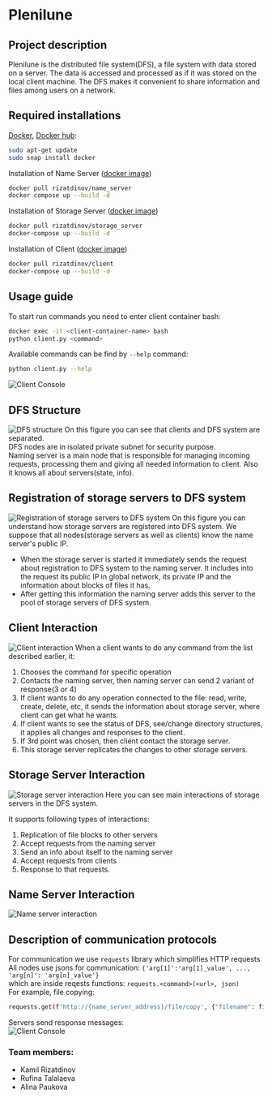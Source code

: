 # Plenilune

## Project description
Plenilune is the distributed file system(DFS), a file system with data stored on a server. The data is accessed and processed as if it was stored on the local client machine. The DFS makes it convenient to share information and files among users on a network. 

## Required installations
[Docker](https://www.docker.com), [Docker hub](https://hub.docker.com/):
```bash
sudo apt-get update
sudo snap install docker
```
Installation of Name Server ([docker image](https://hub.docker.com/r/rizatdinov/name_server))
```bash
docker pull rizatdinov/name_server
docker compose up --build -d
```
Installation of Storage Server ([docker image](https://hub.docker.com/r/rizatdinov/storage_server))
```bash
docker pull rizatdinov/storage_server
docker-compose up --build -d 
```
Installation of Client ([docker image](https://hub.docker.com/r/rizatdinov/client))
```bash
docker pull rizatdinov/client
docker-compose up --build -d 
```

## Usage guide
To start run commands you need to enter client container bash:
```bash
docker exec -it <client-container-name> bash
python client.py <command>
```
Available commands can be find by ```--help``` command:
```bash
python client.py --help
```
![Client Console](images/help.jpg)


## DFS Structure
![DFS structure](images/DFS_structure.png)
On this figure you can see that clients and DFS system are separated.  
DFS nodes are in isolated private subnet for security purpose.   
Naming server is a main node that is responsible for managing incoming requests, processing them and giving all needed information to client. Also it knows all about servers(state, info).  

## Registration of storage servers to DFS system
![Registration of storage servers to DFS system](images/Init_of_DFS.png)
On this figure you can understand how storage servers are registered into DFS system.
We suppose that all nodes(storage servers as well as clients) know the name server's public IP.

* When the storage server is started it immediately sends the request about registration to DFS system to the naming server. It includes into the request its public IP in global network, its private IP and the information about blocks of files it has.
* After getting this information the naming server adds this server to the pool of storage servers of DFS system.

## Client Interaction
![Client interaction](images/Client_communication.png)
When a client wants to do any command from the list described earlier, it:

1. Chooses the command for specific operation
2. Contacts the naming server, then naming server can send 2 variant of response(3 or 4)
3. If client wants to do any operation connected to the file: read, write, create, delete, etc, it sends the information about storage server, where client can get what he wants.
4. If client wants to see the status of DFS, see/change directory structures, it applies all changes and responses to the client.
5. If 3rd point was chosen, then client contact the storage server.
6. This storage server replicates the changes to other storage servers.

## Storage Server Interaction
![Storage server interaction](images/storage_server1.jpg)
Here you can see main interactions of storage servers in the DFS system.  

It supports following types of interactions:
1. Replication of file blocks to other servers
2. Accept requests from the naming server
3. Send an info about itself to the naming server
4. Accept requests from clients
5. Response to that requests. 

## Name Server Interaction
![Name server interaction](images/Nameserver_communication.png)

## Description of communication protocols
For communication we use ```requests``` library which simplifies HTTP requests  
All nodes use jsons for communication: ```{'arg[1]':'arg[1]_value', ..., 'arg[n]': 'arg[n]_value'}```   
which are inside reqests functions: ```requests.<command>(<url>, json)```  
For example, file copying:
```bash
requests.get(f'http://{name_server_address}/file/copy', {"filename": filename, "destination": destination})
```
Servers send response messages:  
![Client Console](images/respons.jpg)

### Team members:
* Kamil Rizatdinov
* Rufina Talalaeva
* Alina Paukova
